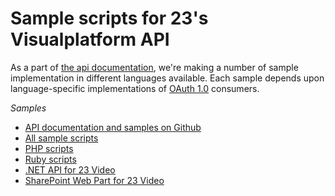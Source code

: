 # Sample scripts for 23's Visualplatform API

As a part of [the api documentation](http://community.23video.com/api), we're making a number of sample implementation in different languages available. Each sample depends upon language-specific implementations of [OAuth 1.0](http://oauth.net) consumers.


*Samples*

* [API documentation and samples on Github](http://github.com/23/DeveloperDocumentation)
* [All sample scripts](http://github.com/23/DeveloperDocumentation/tree/master/lib/)
* [PHP scripts](http://github.com/23/DeveloperDocumentation/tree/master/lib/php/)
* [Ruby scripts](http://github.com/23/DeveloperDocumentation/tree/master/lib/ruby/)
* [.NET API for 23 Video](http://github.com/23/23video-dotnet)
* [SharePoint Web Part for 23 Video](http://github.com/23/23video-sharepoint)

